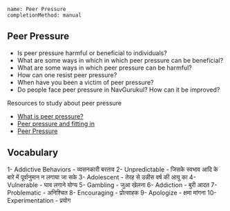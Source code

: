 ```ngMeta
name: Peer Pressure
completionMethod: manual
```

## Peer Pressure

* Is peer pressure harmful or beneficial to individuals?
* What are some ways in which in which peer pressure can be beneficial?
* What are some ways in which peer pressure can be harmful?
* How can one resist peer pressure?
* When have you been a victim of peer pressure?
* Do people face peer pressure in NavGurukul? How can it be improved?

Resources to study about peer pressure
* [What is peer pressure?](https://www.verywellmind.com/what-is-peer-pressure-22246)
* [Peer pressure and fitting in](https://kidshelpline.com.au/teens/issues/peer-pressure-and-fitting)
* [Peer Pressure](http://www.safeteens.org/relationships/peer-pressure/)


## Vocabulary

 1- Addictive Behaviors - व्यसनकारी बरताव
 2- Unpredictable -  जिसके स्वभाव आदि के बारे में पूर्वानुमान न लगाया जा सके
 3- Adolescent - तेरह से उन्नीस वर्ष की आयु का
 4- Vulnerable -  घाव लगाने योग्य
 5- Gambling - जुआ खेलना
 6- Addiction - बुरी आदत
 7- Problematic -  अनिश्चित
 8- Encouraging - प्रोत्साहक
 9- Apologize - क्षमा मांगना
 10- Experimentation - प्रयोग
